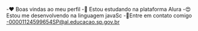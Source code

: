 -❤️ Boas vindas ao meu perfil 
-🌹 Estou estudando na plataforma Alura
-😍 Estou me desenvolvendo na linguagem javaSc
-🍒Entre em contato comigo 
-00001124599654SP@al.educacao.sp.gov.br








